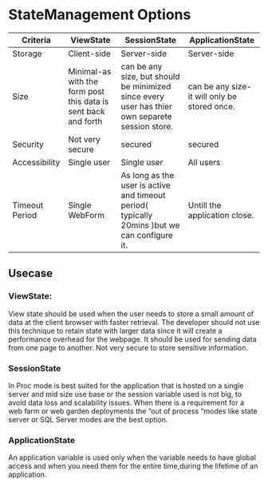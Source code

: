 # StateManagement Options

| Criteria       | ViewState                                                      | SessionState                                                                                 | ApplicationState                             |
|----------------|----------------------------------------------------------------|----------------------------------------------------------------------------------------------|----------------------------------------------|
| Storage        | Client-side                                                    | Server-side                                                                                  | Server-side                                  |
| Size           | Minimal-as with the form post this data is sent back and forth | can be any size, but should be minimized since every user has thier own separete session store.                                                                             | can be any size-it will only be stored once. |
| Security       | Not very secure                                                           | secured                                                                                        | secured                                        |
| Accessibility  | Single user                                                       | Single user                                                                                     | All users                                    |
| Timeout Period | Single WebForm                                                    | As long as the user is active and timeout period( typically 20mins )but we can configure it. | Untill the application close.                |
                                             
## Usecase
### ViewState: 
View state should be used when the user needs to store a small amount of data at the client browser with faster retrieval. The developer should not use this technique to retain state with larger data since it will create a performance overhead for the webpage. It should be used for sending data from one page to another. Not very secure to store sensitive information.
 
 ### SessionState
 In Proc mode is best suited for the application that is hosted on a single server and mid size use base or the session variable used is not big, to avoid data loss and scalability issues. When there is a requirement for a web farm  or web garden deployments the “out of process “modes like state server or SQL Server modes are the best option.
 
 ### ApplicationState
 An application variable is used only when the variable needs to have global access and when you need them for the entire time,during the lifetime of an application.
